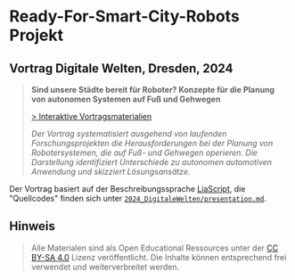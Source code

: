 # Ready-For-Smart-City-Robots Projekt

## Vortrag Digitale Welten, Dresden, 2024

> __Sind unsere Städte bereit für Roboter? Konzepte für die Planung von autonomen Systemen auf Fuß und Gehwegen__
> 
> [> Interaktive Vortragsmaterialien](https://liascript.github.io/course/?https://raw.githubusercontent.com/SebastianZug/R4RVortraege/main/2024_DigitaleWelten/presentation.md#1)
> 
> _Der Vortrag systematisiert ausgehend von laufenden Forschungsprojekten die Herausforderungen bei der Planung von Robotersystemen, die auf Fuß- und Gehwegen operieren. Die Darstellung identifiziert Unterschiede zu autonomen automotiven Anwendung und skizziert Lösungsansätze._

Der Vortrag basiert auf der Beschreibungssprache [LiaScript](https://liascript.github.io/), die "Quellcodes" finden sich unter [`2024_DigitaleWelten/presentation.md`](https://github.com/SebastianZug/R4RVortraege/blob/main/2024_DigitaleWelten/presentation.md).

## Hinweis

> Alle Materialen sind als Open Educational Ressources unter der [CC BY-SA 4.0](https://creativecommons.org/licenses/by-sa/4.0/) Lizenz veröffentlicht. Die Inhalte können entsprechend frei verwendet und weiterverbreitet werden.
